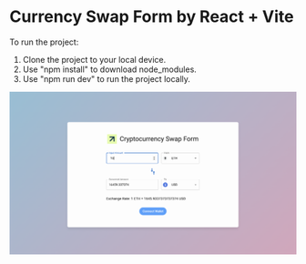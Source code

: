 # Currency Swap Form by React + Vite

To run the project:

1. Clone the project to your local device.
2. Use "npm install" to download node_modules.
3. Use "npm run dev" to run the project locally.

![screenshot](public/currency-swap-form.png)
